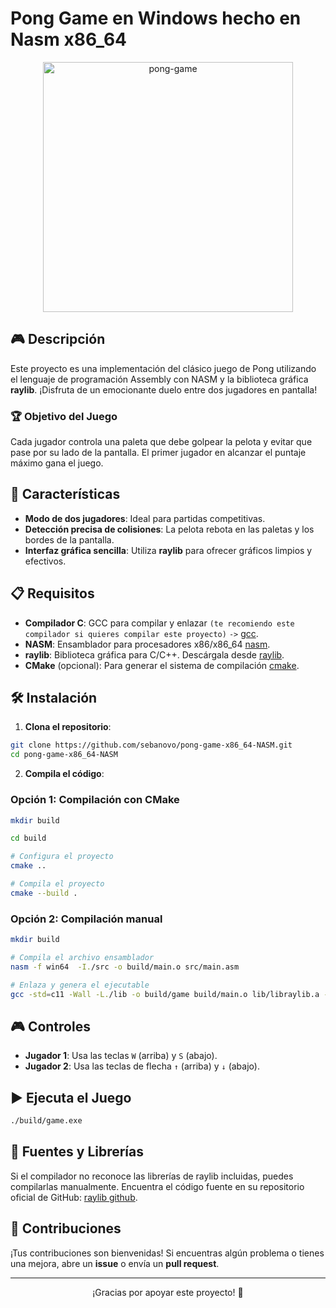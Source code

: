 
# Pong Game en Windows hecho en Nasm x86_64

<div align="center"> 
  <img src="https://github.com/user-attachments/assets/dfcfd32a-726f-4372-885c-9145cddc1165" alt="pong-game" width="400">
</div>

## 🎮 Descripción

Este proyecto es una implementación del clásico juego de Pong utilizando el lenguaje de programación Assembly con NASM y la biblioteca gráfica **raylib**. ¡Disfruta de un emocionante duelo entre dos jugadores en pantalla!

### 🏆 Objetivo del Juego

Cada jugador controla una paleta que debe golpear la pelota y evitar que pase por su lado de la pantalla. El primer jugador en alcanzar el puntaje máximo gana el juego.

## 🚀 Características

- **Modo de dos jugadores**: Ideal para partidas competitivas.
- **Detección precisa de colisiones**: La pelota rebota en las paletas y los bordes de la pantalla.
- **Interfaz gráfica sencilla**: Utiliza **raylib** para ofrecer gráficos limpios y efectivos.

## 📋 Requisitos

- **Compilador C**: GCC para compilar y enlazar `(te recomiendo este compilador si quieres compilar este proyecto)` `->` [gcc](https://sourceforge.net/projects/mingw-w64/files/Toolchains%20targetting%20Win64/Personal%20Builds/mingw-builds/8.1.0/threads-posix/seh/).
- **NASM**: Ensamblador para procesadores x86/x86_64 [nasm](https://www.nasm.us/pub/nasm/releasebuilds/2.16.03/win64/).
- **raylib**: Biblioteca gráfica para C/C++. Descárgala desde [raylib](https://github.com/raysan5/raylib/releases/).
- **CMake** (opcional): Para generar el sistema de compilación [cmake](https://cmake.org/download/).

## 🛠️ Instalación

1. **Clona el repositorio**:

```bash
git clone https://github.com/sebanovo/pong-game-x86_64-NASM.git
cd pong-game-x86_64-NASM 
```

2. **Compila el código**:

### Opción 1: Compilación con CMake

```bash
mkdir build

cd build

# Configura el proyecto
cmake ..

# Compila el proyecto
cmake --build .
```

### Opción 2: Compilación manual

```bash
mkdir build

# Compila el archivo ensamblador
nasm -f win64  -I./src -o build/main.o src/main.asm

# Enlaza y genera el ejecutable
gcc -std=c11 -Wall -L./lib -o build/game build/main.o lib/libraylib.a -lopengl32 -lgdi32 -lkernel32 -lwinmm
```

## 🎮 Controles

- **Jugador 1**: Usa las teclas `W` (arriba) y `S` (abajo).
- **Jugador 2**: Usa las teclas de flecha `↑` (arriba) y `↓` (abajo).

## ▶️ Ejecuta el Juego

```bash
./build/game.exe
```

## 📂 Fuentes y Librerías

Si el compilador no reconoce las librerías de raylib incluidas, puedes compilarlas manualmente. Encuentra el código fuente en su repositorio oficial de GitHub: [raylib github](https://github.com/raysan5/raylib/releases/tag/5.5).

## 🤝 Contribuciones

¡Tus contribuciones son bienvenidas! Si encuentras algún problema o tienes una mejora, abre un **issue** o envía un **pull request**.

---

<div align="center">
  ¡Gracias por apoyar este proyecto! 🚀
</div>

